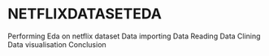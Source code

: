 # NETFLIXDATASETEDA
Performing Eda on netflix dataset
Data importing 
Data Reading 
Data Clining
Data visualisation
Conclusion
